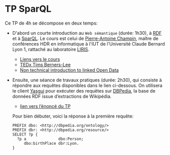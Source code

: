 # TP SparQL

Ce TP de 4h se décompose en deux temps:
 
  - D'abord un courte introduction au ```Web sémantique``` (durée: 1h30), à [RDF](https://www.w3.org/RDF/) et à [SparQL](https://www.w3.org/TR/sparql11-query/). Le cours est celui de [Pierre-Antoine Champin](http://liris.cnrs.fr/~pchampin), maître de conférences HDR en informatique à l'IUT de l'Université Claude Bernard Lyon 1, rattaché au laboratoire [LIRIS](https://liris.cnrs.fr).

    - [Liens vers le cours](http://liris.cnrs.fr/~pchampin/2016/lod/index.html)     
    - [TEDx Tims Berners-Lee](https://www.ted.com/talks/tim_berners_lee_the_next_web)    
    - [Non technical introduction to linked Open Data](https://www.youtube.com/watch?v=4x_xzT5eF5Q)


  - Ensuite, une séance de travaux pratiques (durée: 2h30), qui consiste à répondre aux requêtes disponibles dans le lien ci-dessous. On  utilisera le client [Yasgui](https://yasgui.triply.cc) pour exécuter des requêtes sur [DBPedia](https://wiki.dbpedia.org/develop/datasets/latest-core-dataset-releases), la base de données RDF issue d’extractions de Wikipédia.    
      - [lien vers l’énoncé du TP](http://liris.cnrs.fr/%7Epchampin/2016/ecl-sparql/)    
  
	Pour bien débuter, voici la réponse à la première requête:

	```sparql
	PREFIX dbo: <http://dbpedia.org/ontology/>
	PREFIX dbr: <http://dbpedia.org/resource/>
	SELECT ?p {
	  ?p a              dbo:Person;
	     dbo:birthPlace dbr:Lyon.
	}
	```
